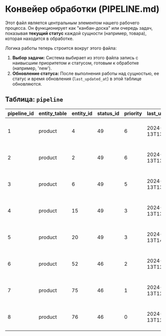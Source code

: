 # Конвейер обработки (PIPELINE.md)

Этот файл является центральным элементом нашего рабочего процесса. Он функционирует как "канбан-доска" или очередь задач, показывая **текущий статус** каждой сущности (например, товара), которая находится в обработке.

Логика работы теперь строится вокруг этого файла:
1.  **Выбор задачи:** Система выбирает из этого файла запись с наивысшим приоритетом и статусом, готовым к обработке (например, 'new').
2.  **Обновление статуса:** После выполнения работы над сущностью, ее статус и время обновления (`last_updated_at`) в этой таблице обновляются.

## Таблица: `pipeline`

| pipeline_id | entity_table | entity_id | status_id | priority | last_updated_at | notes |
| :--- | :--- | :--- | :--- | :--- | :--- | :--- |
| 1 | product | 4 | 49 | 6 | 2024-05-13T13:05:00Z | Priority sourced from Wekan |
| 2 | product | 2 | 49 | 6 | 2024-05-13T13:15:00Z | Priority sourced from Wekan |
| 3 | product | 6 | 49 | 5 | 2024-05-13T13:25:00Z | Priority sourced from Wekan |
| 4 | product | 15 | 49 | 3 | 2024-05-13T13:35:00Z | Priority sourced from Wekan |
| 5 | product | 20 | 49 | 3 | 2024-05-13T14:00:00Z | Priority sourced from Wekan |
| 6 | product | 52 | 46 | 2 | 2024-05-13T12:00:00Z | Priority sourced from Wekan |
| 7 | product | 75 | 46 | 1 | 2024-05-13T12:00:00Z | Priority sourced from Wekan |
| 8 | product | 76 | 46 | 0 | 2024-05-13T12:00:00Z | Priority sourced from Wekan |
